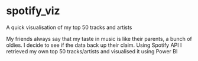 # spotify_viz
A quick visualisation of my top 50 tracks and artists

My friends always say that my taste in music is like their parents, a bunch of oldies. I decide to see if the data back up their claim. Using Spotify API I retrieved my own top 50 tracks/artists and visualised it using Power BI
